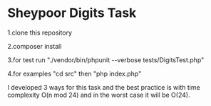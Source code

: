# Sheypoor Digits Task

1.clone this repository

2.composer install

3.for test run "./vendor/bin/phpunit --verbose tests/DigitsTest.php"

4.for examples "cd src" then "php index.php"

I developed 3 ways for this task and the best practice is with time complexity O(n mod 24) and in the worst case it will be O(24).
